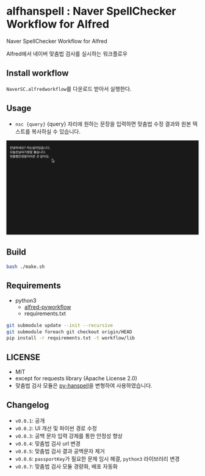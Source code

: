 alfhanspell : Naver SpellChecker Workflow for Alfred
==============

Naver SpellChecker Workflow for Alfred

Alfred에서 네이버 맞춤법 검사를 실시하는 워크플로우

Install workflow
--------------
 `NaverSC.alfredworkflow`를 다운로드 받아서 실행한다.

Usage
--------------
* `nsc {query}` {query} 자리에 원하는 문장을 입력하면 맞춤법 수정 결과와 원본 텍스트를 복사하실 수 있습니다.

![](./nsc_test.gif)

Build
--------------
```bash
bash ./make.sh
```

Requirements
--------------

* python3
  * [alfred-pyworkflow](https://github.com/harrtho/alfred-pyworkflow.git)
  * requirements.txt

```bash
git submodule update --init --recursive
git submodule foreach git checkout origin/HEAD 
pip install -r requirements.txt -t workflow/lib
```

LICENSE
--------------
 - MIT
 - except for requests library (Apache License 2.0)
 - 맞춤법 검사 모듈은 [py-hanspell](https://github.com/ssut/py-hanspell.git)을 변형하여 사용하였습니다.

Changelog
--------------

- `v0.0.1`: 공개
- `v0.0.2`: UI 개선 및 파이썬 경로 수정
- `v0.0.3`: 공백 문자 입력 강제를 통한 안정성 향상
- `v0.0.4`: 맞춤법 검사 url 변경
- `v0.0.5`: 맞춤법 검사 결과 공백문자 제거
- `v0.0.6`: `passportKey`가 필요한 문제 임시 해결, `python3` 라이브러리 변경
- `v0.0.7`: 맞춤법 검사 모듈 경량화, 배포 자동화